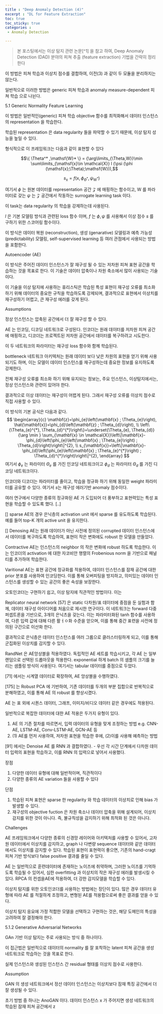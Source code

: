 ```yaml
---
title : "Deep Anomaly Detection (4)"
excerpt : "DL for Feature Extraction"
toc: true
toc_sticky: true
categories :
 - Anomaly Detection

---
```


> 본 포스팅에서는 이상 탐지 관련 논문[^1] 을 참고 하여,
> Deep Anomaly Detection (DAD) 분야의 피쳐 추출 (feature extraction) 기법을 간략히 정리한다 





이 방법은 피쳐 학습과 이상치 점수를 결합하여, 이전(3) 과 같이 두 모듈을 분리하지는 않는다. 

일반적으로 이러한 방법은 generic 피쳐 학습과 anomaly measure-dependent 피쳐 학습 으로 나뉜다. 



5.1 Generic Normality Feature Learning

이 방법은 일반적인(generic) 피쳐 학습 objective 함수를 최적화해서 데이터 인스턴스의 representation 을 학습한다.

학습된 representation 은 data regularity 들을 파악할 수 있기 때문에, 이상 탐지 성능을 높일 수 있다. 

형식적으로 이 프레임워크는 다음과 같이 표현할 수 있다

$$\{ \Theta^* ,\mathsf{W}* \} = {\arg\limits_{\Theta,W}}\min \sum\limits_{\mathsf{x}\in \mathcal{X}} l (\psi (\phi (\mathsf{x};\Theta);\mathsf{W})),$$

$$s_\mathsf{x} = f (\mathsf{x}, \phi_{\Theta^*}, \psi_{\mathsf{W^*}})$$ 

여기서 $\phi$ 는 원본 데이터를 representation 공간 $\mathcal{Z}$ 에 매핑하는 함수이고, $\mathsf{W}$ 를 파라미터로 갖는 $\psi$ 는 $\mathcal{Z}$ 공간에서 작동하는 surrogate learning task 이다. 

이 task는 data regularity 의 학습을 강제하는데 사용된다. 

$l$ 은 기본 모델링 방식과 관련된 loss 함수 이며, $f$ 는 $\phi, \psi$ 를 사용해서 이상 점수 $s$ 를 구하기 위한 스코어링 함수이다. 

이 방식은 데이터 복원 (reconstruction), 생성 (genarative) 모델링과 예측 가능성  (predictability) 모델링, self-supervised learning 등 여러 관점에서 사용되는 방법을 포함한다.  



Autoencoder (AE)

이 방식은 주어진 데이터 인스턴스가 잘 재구성 될 수 있는 저차원 피쳐 표현 공간을 학습하는 것을 목표로 한다. 이 기술은 데이터 압축이나 차원 축소에서 많이 사용되는 기술이다. 

이 기술을 이상 탐지에 사용하는 휴리스틱은 학습된 특성 표현이 재구성 오류를 최소화 하기 위해 데이터의 중요한 규칙을 학습하도록 강제되며, 결과적으로 표현에서 이상치를 재구성하기 어렵고, 큰 재구성 에러를 갖게 된다. 

Assumptions

정상 인스턴스는 압축된 공간에서 더 잘 재구성 할 수 있다. 

AE 는 인코딩, 디코딩 네트워크로 구성된다. 인코더는 원래 데이터를 저차원 피쳐 공간에 매핑하고, 디코더는 프로젝트된 저차원 공간에서 데이터를 복구하려고 시도한다. 

이 두 네트워크의 파라미터는 재구성 loss 함수와 함께 학습된다. 

bottleneck 네트워크 아키텍처는 원래 데이터 보다 낮은 차원의 표현을 얻기 위해 사용되기도 하며, 이는 모델이 데이터 인스턴스를 재구성하는데 중요한 정보를 유지하도록 강제한다. 

전체 재구성 오류를 최소화 하기 위해 유지되는 정보는, 주요 인스턴스, 이상탐지에서는, 정상 인스턴스와 관련이 있어야 한다. 

결과적으로 이상 데이터는 재구성이 어렵게 된다. 그래서 재구성 오류를 이상치 점수로 직접 사용할 수 있다. 

이 방식의 기본 공식은 다음과 같다.
$$
\begin{array}{c}
\mathbf{z}=\phi_{e}\left(\mathbf{x} ; \Theta_{e}\right), \hat{\mathbf{x}}=\phi_{d}\left(\mathbf{z} ; \Theta_{d}\right), \\
\left\{\Theta_{e}^{*}, \Theta_{d}^{*}\right\}=\underset{\Theta_{e}, \Theta_{d}}{\arg \min } \sum_{\mathbf{x} \in \mathcal{X}}\left\|\mathbf{x}-\phi_{d}\left(\phi_{e}\left(\mathbf{x} ; \Theta_{e}\right) ; \Theta_{d}\right)\right\|^{2}, \\
s_{\mathbf{x}}=\left\|\mathbf{x}-\phi_{d}\left(\phi_{e}\left(\mathbf{x} ; \Theta_{e}^{*}\right) ; \Theta_{d}^{*}\right)\right\|^{2},
\end{array}
$$
여기서 $\phi_{e}$ 는 파라미터 $\Theta_e$ 를 가진 인코딩 네트워크이고 $\phi_d$ 는 파라미터 $\Theta_d$ 를 가진 디코딩 네트워크이다.

인코더와 디코더는 파라미터를 줄이고, 학습을 정규화 하기 위해 동일한 weight 파라미터를 공유할 수 있다. 여기서 $s$는 재구성 에러기반 anomaly 점수이다. 

여러 연구에서 다양한 종류의 정규화된 AE 가 도입되어 더 풍부하고 표현력있는 특성 표현을 학습할 수 있도록 했다. [..] 

[] sparse AE의 경우 은닉층의 activation unit 에서 sparse 를 유도하도록 학습된다. 예를 들어 top-K 개의 active unit 을 유지한다.

[] Denosing AE는 원래 데이터가 아닌 사전에 정의된 corrupted 데이터 인스턴스에서 데이터를 복구하도록 학습하여, 표현이 작은 변화에도 robust 한 모델을 만들었다. 

Contractive AE는 인스턴스의 neighbor 의 작은 변화에 robust 하도록 학습한다. 이는 인코더의 activation 에 대한 자코비안 행렬의 Frobenious norm 을 기반으로 패널티를 추가하여 학습한다. 

Varitional AE는 표현 공간에 정규화를 적용하여, 데이터 인스턴스를 잠재 공간에 대한 prior 분포를 사용하여 인코딩한다. 이를 통해 오버피팅을 방지하고, 의미있는 데이터 인스턴스를 생성할 수 있는 공간의 좋은 속성을 보장한다.

오토인코더는 구현하기 쉽고, 이상 탐지에 직관적인 방법이다. 이는 

Replicator neural network [57] 은 static 다차원/표 데이터에 중점을 둔 실험과 함께, 데이터 재구성 아이디어를 처음으로 제시한 연구이다. 이 네트워크는 forward 다중 퍼셉트론을 기반으로, 3개의 은닉츠을 갖는다. 이는 파라미터화된 tanh 함수를 사용하여, 다른 입력 값에 대해 다른 활ㅓㅇ화 수준을 얻으며, 이를 통해 중간 표련을 사전에 정의된 구간으로 이산화 한다. 

결과적으로 은닉층은 데이터 인스턴스를 여러 그룹으로 클러스터링하게 되고, 이를 통해 군집화된 이상치를 감지할 수 있다. 

RandNet 은 AE앙상블을 적용하였다. 독립적인 AE 세트를 학습시키고, 각 AE 는 일부 랜덤으로 선택된 드롭아웃을 적용한다. exponential 하게 batch 의 샘플의 크기를 늘리는 샘플링 방식이 사용된다. 여기서는 tabular 데이터를 중점으로 두었다.

[71] 에서는 시계열 데이터로 확장하여, AE 앙상블을 수행하였다. 

[175] 는 Robust PCA 에 기반하여, 기존 데이터를 두개의 부분 집합으로 반복적으로 분해하였고, 이를 통해 AE 의 robust 를 향상시켰다. 



AE 는 표 외에 시퀀스 데이터, 그래프, 이미지/비디오 데이터 같은 경우에도 적용된다. 

일반적으로 복잡한 데이터에 대한 AE 적용은 두가지 유형이 있다. 

1.  AE 의 기존 절차를 따르면서, 입력 데이터의 유형을 맞게 조정하는 방법 
   e.g. CNN-AE, LSTM-AE, Conv-LSTM-AE, GCN-AE 등
2. (1) AE를 먼저 사용하여, 저차원 표현을 학습한 후에, (2)이를 사용해 예측하는 방법

[91] 에서는 Denoise AE 를 RNN 과 결합하였다. - 우선 각 시간 단계에서 다차원 데이터 입력의 표현을 학습하고, 이를 RNN 의 입력으로 넣어서 사용했다.



장점

1. 다양한 데이터 유형에 대해 일반적이며, 직관적이다
2. 다양한 종류의 AE variation 들을 사용할 수 있다

단점

1. 학습된 피쳐 표현은 sparse 한 regularity 와 학습 데이터의 이상치로 인해 bias 가 발생할 수 있다.
2. 재구성의 objective fuction 은 차원 축소나 데이터 압축을 위해 설계되어, 이상치 감지를 위한 것이 아니다. 즉, 불규칙성을 감지하기 위해 최적화 된 것은 아니다. 

Challenges

AE 프레임워크에서 다양한 종류의 신경망 레이어와 아키텍처를 사용할 수 있어서, 고차원 데이터에서 이상치를 감지하고, graph 나 다변량 sequence 데이터와 같은 데이터에서도 이상치를 감지할 수 있다. 학습된 표현이 표현력이 좋으면, 기존의 hand-cragt 피쳐 기반 방식보다 false positive 결과를 줄일 수 있다. 

AE 는 일반적으로 훈련데이터에 존재하는 노이즈에 취약하며, 그러한 노이즈를 기억하도록 학습될 수 있어서, 심한 overfitting 과 이상치의 작은 재구성 에러를 발생시킬 수 있다. RPCA 의 컨셉을AE에 적용하여, 더 강한 감지모델을 학습할 수 있다.



이상치 탐지를 위한 오토인코더를 사용하는 방법에는 장단이 있다. 많은 경우 데이터 유형에 따라 AE 를 적절하게 조정하고, 변형된 AE를 적용함으로써 좋은 결과를 얻을 수 있다. 

이상치 탐지 응요에 가정 적합한 모델을 선택하고 구현하는 것은, 해당 도메인의 특성을 고려하여 잘 결정해야 한다. 





5.1.2 Generative Adversarial Networks

GAn 기반 이상 탐지는 주로 사용되는 방식 중 하나이다. 

이 접근법은 일반적으로 데이터의 normality 를 잘 포착하는 latent 피쳐 공간을 생성 네트워크로 학습하는 것을 목표로 한다. 

실제 인스턴스와 생성된 인스턴스 간 residual 형태를 이상치 점수로 사용한다. 



Assumption

GAN 의 생성 네트워크에서 정산 데이터 인스턴스는 이상치보다 잠재 특징 공간에서 더 잘 생성될 수 있다. 

초기 방범 중 하나는 AnoGAN 이다. 데이터 인스턴스 x 가 주어지면 생성 네트워크의 학습된 잠재 피쳐 공간에서 z 